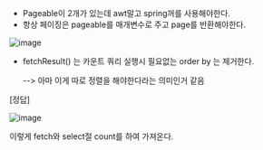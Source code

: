 - Pageable이 2개가 있는데 awt말고 spring꺼를 사용해야한다.
- 항상 페이징은 pageable를 매개변수로 주고 page를 반환해야한다.

![image](https://user-images.githubusercontent.com/108928206/195323249-9a6702c5-75be-4b3a-a8c5-fc0afdd41529.png)

- fetchResult() 는 카운트 쿼리 실행시 필요없는 order by 는 제거한다.

    --> 아마 이게 따로 정렬을 해야한다라는 의미인거 같음
    
[정답]

![image](https://user-images.githubusercontent.com/108928206/195326463-3269fc1d-9e39-4c6b-be65-2583bf3d35e9.png)

이렇게 fetch와 select절 count를 하여 가져온다.
